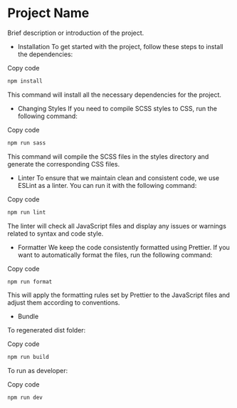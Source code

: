 # Project Name

Brief description or introduction of the project.

- Installation
  To get started with the project, follow these steps to install the dependencies:

Copy code

```bash
npm install
```

This command will install all the necessary dependencies for the project.

- Changing Styles
  If you need to compile SCSS styles to CSS, run the following command:

Copy code

```bash
npm run sass
```

This command will compile the SCSS files in the styles directory and generate the corresponding CSS files.

- Linter
  To ensure that we maintain clean and consistent code, we use ESLint as a linter. You can run it with the following command:

Copy code

```bash
npm run lint
```

The linter will check all JavaScript files and display any issues or warnings related to syntax and code style.

- Formatter
  We keep the code consistently formatted using Prettier. If you want to automatically format the files, run the following command:

Copy code

```bash
npm run format
```

This will apply the formatting rules set by Prettier to the JavaScript files and adjust them according to conventions.


- Bundle

To regenerated dist folder:
  
Copy code

```bash
npm run build
```
To run as developer:

Copy code

```bash
npm run dev
```
